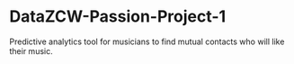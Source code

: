 # DataZCW-Passion-Project-1
Predictive analytics tool for musicians to find mutual contacts who will like their music.
